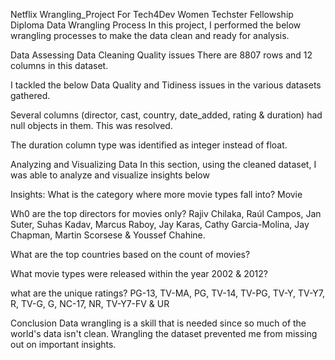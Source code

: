 Netflix Wrangling_Project For Tech4Dev Women Techster Fellowship Diploma
Data Wrangling Process
In this project, I performed the below wrangling processes to make the data clean and ready for analysis.

Data Assessing
Data Cleaning
Quality issues
There are 8807 rows and 12 columns in this dataset.

I tackled the below Data Quality and Tidiness issues in the various datasets gathered.

Several columns (director, cast, country, date_added, rating & duration) had null objects in them. This was resolved.

The duration column type was identified as integer instead of float.

Analyzing and Visualizing Data
In this section, using the cleaned dataset, I was able to analyze and visualize insights below

Insights:
What is the category where more movie types fall into? Movie

Wh0 are the top directors for movies only? Rajiv Chilaka, Raúl Campos, Jan Suter, Suhas Kadav, Marcus Raboy, Jay Karas, Cathy Garcia-Molina, Jay Chapman, Martin Scorsese
& Youssef Chahine.

What are the top countries based on the count of movies? 

What movie types were released within the year 2002 & 2012? 

what are the unique ratings? PG-13, TV-MA, PG, TV-14, TV-PG, TV-Y, TV-Y7, R, TV-G, G, NC-17, NR, TV-Y7-FV & UR


Conclusion
Data wrangling is a skill that is needed since so much of the world's data isn't clean. Wrangling the dataset prevented me from missing out on important insights.
